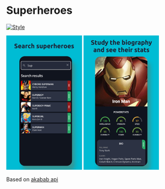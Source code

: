 # Superheroes

[![Style](https://img.shields.io/badge/style-carapacik_lints-40c4ff.svg)](https://github.com/Carapacik/carapacik_lints)

<img src="./.github/readme/1.png" width="40%" /> <img src="./.github/readme/2.png" width="40%" />

Based on [akabab api](https://github.com/akabab/superhero-api)
